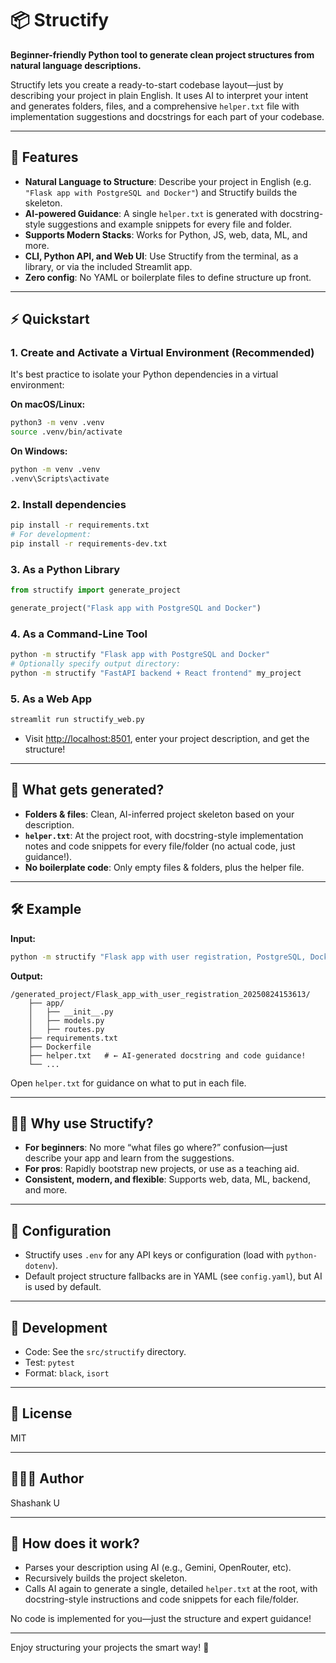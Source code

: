 # 📦 Structify

**Beginner-friendly Python tool to generate clean project structures from natural language descriptions.**

Structify lets you create a ready-to-start codebase layout—just by describing your project in plain English. It uses AI to interpret your intent and generates folders, files, and a comprehensive `helper.txt` file with implementation suggestions and docstrings for each part of your codebase.

---

## 🚀 Features

- **Natural Language to Structure**: Describe your project in English (e.g. `"Flask app with PostgreSQL and Docker"`) and Structify builds the skeleton.
- **AI-powered Guidance**: A single `helper.txt` is generated with docstring-style suggestions and example snippets for every file and folder.
- **Supports Modern Stacks**: Works for Python, JS, web, data, ML, and more.
- **CLI, Python API, and Web UI**: Use Structify from the terminal, as a library, or via the included Streamlit app.
- **Zero config**: No YAML or boilerplate files to define structure up front.

---

## ⚡️ Quickstart

### 1. Create and Activate a Virtual Environment (Recommended)

It's best practice to isolate your Python dependencies in a virtual environment:

**On macOS/Linux:**
```sh
python3 -m venv .venv
source .venv/bin/activate
```

**On Windows:**
```sh
python -m venv .venv
.venv\Scripts\activate
```

### 2. Install dependencies

```sh
pip install -r requirements.txt
# For development:
pip install -r requirements-dev.txt
```

### 3. As a Python Library

```python
from structify import generate_project

generate_project("Flask app with PostgreSQL and Docker")
```

### 4. As a Command-Line Tool

```sh
python -m structify "Flask app with PostgreSQL and Docker"
# Optionally specify output directory:
python -m structify "FastAPI backend + React frontend" my_project
```

### 5. As a Web App

```sh
streamlit run structify_web.py
```
- Visit [http://localhost:8501](http://localhost:8501), enter your project description, and get the structure!

---

## 📝 What gets generated?

- **Folders & files**: Clean, AI-inferred project skeleton based on your description.
- **`helper.txt`**: At the project root, with docstring-style implementation notes and code snippets for every file/folder (no actual code, just guidance!).
- **No boilerplate code**: Only empty files & folders, plus the helper file.

---

## 🛠 Example

**Input:**
```sh
python -m structify "Flask app with user registration, PostgreSQL, Docker"
```

**Output:**
```
/generated_project/Flask_app_with_user_registration_20250824153613/
    ├── app/
    │   ├── __init__.py
    │   ├── models.py
    │   ├── routes.py
    ├── requirements.txt
    ├── Dockerfile
    ├── helper.txt   # ← AI-generated docstring and code guidance!
    └── ...
```

Open `helper.txt` for guidance on what to put in each file.

---

## 🧑‍💻 Why use Structify?

- **For beginners**: No more “what files go where?” confusion—just describe your app and learn from the suggestions.
- **For pros**: Rapidly bootstrap new projects, or use as a teaching aid.
- **Consistent, modern, and flexible**: Supports web, data, ML, backend, and more.

---

## 🧩 Configuration

- Structify uses `.env` for any API keys or configuration (load with `python-dotenv`).
- Default project structure fallbacks are in YAML (see `config.yaml`), but AI is used by default.

---

## 📝 Development

- Code: See the `src/structify` directory.
- Test: `pytest`
- Format: `black`, `isort`

---

## 📜 License

MIT

---

## 👨🏼‍💻 Author

Shashank U

---

## 🤖 How does it work?

- Parses your description using AI (e.g., Gemini, OpenRouter, etc).
- Recursively builds the project skeleton.
- Calls AI again to generate a single, detailed `helper.txt` at the root, with docstring-style instructions and code snippets for each file/folder.

No code is implemented for you—just the structure and expert guidance!

---

Enjoy structuring your projects the smart way! 🚀
